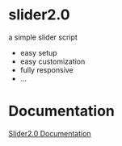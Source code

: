 # slider2.0
a simple slider script
* easy setup
* easy customization
* fully responsive
* ...

# Documentation
<a href="https://saveandclose.io/sandbox/slider2.0/" target="_blank" title="Slider2.0 Documentation">Slider2.0 Documentation</a>
